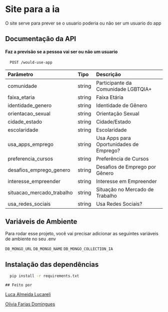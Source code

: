 
# Site para a ia

O site serve para prever se o usuario poderia ou não ser um usuario do app

## Documentação da API

#### Faz a previsão se a pessoa vai ser ou não um usuario

```http
  POST /would-use-app
```

| Parâmetro   | Tipo       | Descrição                           |
| :---------- | :--------- | :---------------------------------- |
comunidade	| string|	Participante da Comunidade LGBTQIA+
faixa_etaria	| string|	Faixa Etária
identidade_genero	| string|	Identidade de Gênero
orientacao_sexual	| string|	Orientação Sexual
cidade_estado	| string|	Cidade/Estado
escolaridade	| string|	Escolaridade
usa_apps_emprego	| string|	Usa Apps para Oportunidades de Emprego?
preferencia_cursos	| string|	Preferência de Cursos
desafios_emprego_genero	| string|	Desafios de Emprego por Gênero
interesse_empreender	| string|	Interesse em Empreender
situacao_mercado_trabalho	| string|	Situação no Mercado de Trabalho
usa_redes_sociais	| string|	Usa Redes Sociais?


## Variáveis de Ambiente

Para rodar esse projeto, você vai precisar adicionar as seguintes variáveis de ambiente no seu .env

`DB_MONGO_URL` 
`DB_MONGO_NAME` 
`DB_MONGO_COLLECTION_IA`


## Instalação das dependências

```bash
  pip install -r requirements.txt
```
    ## Feito por

[Luca Almeida Lucareli](https://github.com/LucaLucareli)

[Olivia Farias Domingues](https://github.com/oliviaworks)
